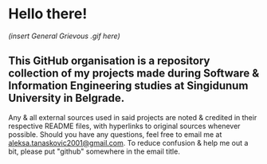 # Hello there!
 _(insert General Grievous .gif here)_
 
## This GitHub organisation is a repository collection of my projects made during Software & Information Engineering studies at Singidunum University in Belgrade.
Any & all external sources used in said projects are noted & credited in their respective README files, with hyperlinks to original sources whenever possible.
Should you have any questions, feel free to email me at aleksa.tanaskovic2001@gmail.com. To reduce confusion & help me out a bit, please put "github" somewhere in the email title.


<!--
**Here are some ideas to get you started:**
🙋‍♀️ A short introduction - what is your organization all about?
🌈 Contribution guidelines - how can the community get involved?
👩‍💻 Useful resources - where can the community find your docs? Is there anything else the community should know?
🍿 Fun facts - what does your team eat for breakfast?
🧙 Remember, you can do mighty things with the power of [Markdown](https://docs.github.com/github/writing-on-github/getting-started-with-writing-and-formatting-on-github/basic-writing-and-formatting-syntax)
-->
